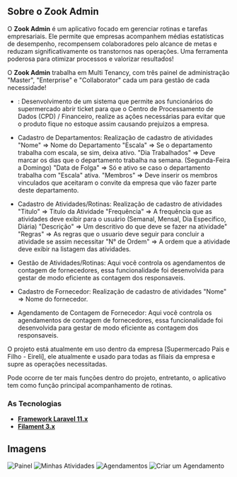 ## Sobre o Zook Admin

O **Zook Admin** é um aplicativo focado em gerenciar rotinas e tarefas empresariais. Ele permite que empresas acompanhem médias estatísticas de desempenho, recompensem colaboradores pelo alcance de metas e reduzam significativamente os transtornos nas operações. Uma ferramenta poderosa para otimizar processos e valorizar resultados!

O **Zook Admin** trabalha em Multi Tenancy, com três painel de administração "Master", "Enterprise" e "Collaborator" cada um para gestão de cada necessidade!

-   : Desenvolvimento de um sistema que permite aos funcionários do supermercado abrir ticket para que o Centro de Processamento de Dados (CPD) / Financeiro, realize as ações necessárias para evitar que o produto fique no estoque assim causando prejuizos a empresa.

-   Cadastro de Departamentos: Realização de cadastro de atividades
    "Nome" => Nome do Departamento
    "Escala" => Se o departamento trabalha com escala, se sim, deixa ativo.
    "Dia Trabalhados" => Deve marcar os dias que o departamento trabalha na semana. (Segunda-Feira a Domingo)
    "Data de Folga" => Só e ativo se caso o departamento trabalha com "Escala" ativa.
    "Membros" => Deve inserir os membros vinculados que aceitaram o convite da empresa que vão fazer parte deste departamento.

-   Cadastro de Atividades/Rotinas: Realização de cadastro de atividades
    "Titulo" => Titulo da Atividade
    "Frequência" => A frequência que as atividades deve exibir para o usuário (Semanal, Mensal, Dia Especifico, Diária)
    "Descrição" => Um descritivo do que deve se fazer na atividade"
    "Regras" => As regras que o usuario deve seguir para concluir a atividade se assim necessitar
    "N° de Ordem" => A ordem que a atividade deve exibir na listagem das atividades.

-   Gestão de Atividades/Rotinas: Aqui você controla os agendamentos de contagem de fornecedores, essa funcionalidade foi desenvolvida para gestar de modo eficiente as contagem dos responsaveis.

-   Cadastro de Fornecedor: Realização de cadastro de atividades
    "Nome" => Nome do fornecedor.

-   Agendamento de Contagem de Fornecedor: Aqui você controla os agendamentos de contagem de fornecedores, essa funcionalidade foi desenvolvida para gestar de modo eficiente as contagem dos responsaveis.

O projeto está atualmente em uso dentro da empresa [Supermercado Pais e Filho - Eireli], ele atualmente e usado para todas as filiais da empresa e supre as operações necessitadas.

Pode ocorre de ter mais funções dentro do projeto, entretanto, o aplicativo tem como função principal acompanhamento de rotinas.

### As Tecnologias

-   **[Framework Laravel 11.x](<https://vehikl.com/](https://laravel.com/docs/11.x)>)**
-   **[Filament 3.x](<https://tighten.co](https://filamentphp.com/docs/3.x/panels/installation)>)**

## Imagens

<img src="https://i.ibb.co/tPkc8R7/Captura-de-tela-2024-11-21-105311.png" alt="Painel"> <img src="https://i.ibb.co/vQzGMGt/Captura-de-tela-2024-11-21-105318.png" alt="Minhas Atividades"> <img src="https://ibb.co/jgSJQ1R" alt="Agendamentos"> <img src="https://ibb.co/fn6f8B2" alt="Criar um Agendamento">
